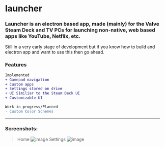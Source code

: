 # launcher
### Launcher is an electron based app, made (mainly) for the Valve Steam Deck and TV PCs for launching non-native, web based apps like YouTube, Netflix, etc.
Still in a very early stage of development but if you know how to build and electron app and want to use this then go ahead.

### Features
```diff
Implemented
+ Gamepad navigation
+ Custom apps
+ Settings stored on drive
+ UI Similiar to the Steam Deck UI
+ Customizable UI

Work in progress/Planned
- Custom Color Schemes
```
---
### Screenshots:
> Home
![image](https://user-images.githubusercontent.com/62901799/216798010-a1696c0a-d324-408c-98f8-f56a3cb75f1b.png)
> Settings
![image](https://user-images.githubusercontent.com/62901799/216798047-86c09e38-102f-474c-8084-c96ce260fbfd.png)
